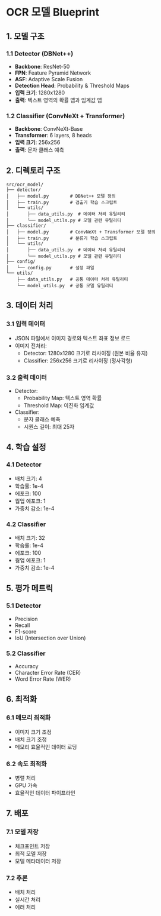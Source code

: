 # OCR 모델 Blueprint

## 1. 모델 구조

### 1.1 Detector (DBNet++)
- **Backbone**: ResNet-50
- **FPN**: Feature Pyramid Network
- **ASF**: Adaptive Scale Fusion
- **Detection Head**: Probability & Threshold Maps
- **입력 크기**: 1280x1280
- **출력**: 텍스트 영역의 확률 맵과 임계값 맵

### 1.2 Classifier (ConvNeXt + Transformer)
- **Backbone**: ConvNeXt-Base
- **Transformer**: 6 layers, 8 heads
- **입력 크기**: 256x256
- **출력**: 문자 클래스 예측

## 2. 디렉토리 구조

```
src/ocr_model/
├── detector/
│   ├── model.py        # DBNet++ 모델 정의
│   ├── train.py        # 검출기 학습 스크립트
│   └── utils/
│       ├── data_utils.py  # 데이터 처리 유틸리티
│       └── model_utils.py # 모델 관련 유틸리티
├── classifier/
│   ├── model.py        # ConvNeXt + Transformer 모델 정의
│   ├── train.py        # 분류기 학습 스크립트
│   └── utils/
│       ├── data_utils.py  # 데이터 처리 유틸리티
│       └── model_utils.py # 모델 관련 유틸리티
├── config/
│   └── config.py       # 설정 파일
└── utils/
    ├── data_utils.py   # 공통 데이터 처리 유틸리티
    └── model_utils.py  # 공통 모델 유틸리티
```

## 3. 데이터 처리

### 3.1 입력 데이터
- JSON 파일에서 이미지 경로와 텍스트 좌표 정보 로드
- 이미지 전처리:
  - Detector: 1280x1280 크기로 리사이징 (원본 비율 유지)
  - Classifier: 256x256 크기로 리사이징 (정사각형)

### 3.2 출력 데이터
- Detector:
  - Probability Map: 텍스트 영역 확률
  - Threshold Map: 이진화 임계값
- Classifier:
  - 문자 클래스 예측
  - 시퀀스 길이: 최대 25자

## 4. 학습 설정

### 4.1 Detector
- 배치 크기: 4
- 학습률: 1e-4
- 에포크: 100
- 웜업 에포크: 1
- 가중치 감소: 1e-4

### 4.2 Classifier
- 배치 크기: 32
- 학습률: 1e-4
- 에포크: 100
- 웜업 에포크: 1
- 가중치 감소: 1e-4

## 5. 평가 메트릭

### 5.1 Detector
- Precision
- Recall
- F1-score
- IoU (Intersection over Union)

### 5.2 Classifier
- Accuracy
- Character Error Rate (CER)
- Word Error Rate (WER)

## 6. 최적화

### 6.1 메모리 최적화
- 이미지 크기 조정
- 배치 크기 조정
- 메모리 효율적인 데이터 로딩

### 6.2 속도 최적화
- 병렬 처리
- GPU 가속
- 효율적인 데이터 파이프라인

## 7. 배포

### 7.1 모델 저장
- 체크포인트 저장
- 최적 모델 저장
- 모델 메타데이터 저장

### 7.2 추론
- 배치 처리
- 실시간 처리
- 에러 처리